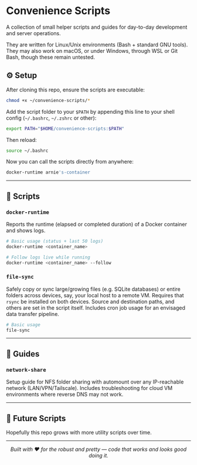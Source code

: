 # Convenience Scripts

A collection of small helper scripts and guides for day-to-day development and server operations.

They are written for Linux/Unix environments (Bash + standard GNU tools). They may also work on macOS, or under Windows, through WSL or Git Bash, though these remain untested.

## ⚙️ Setup

After cloning this repo, ensure the scripts are executable:
```bash
chmod +x ~/convenience-scripts/*
```

Add the script folder to your `$PATH` by appending this line to your shell config (`~/.bashrc`, `~/.zshrc` or other):

```bash
export PATH="$HOME/convenience-scripts:$PATH"
```

Then reload:

```bash
source ~/.bashrc
```

Now you can call the scripts directly from anywhere:

```bash
docker-runtime arnie's-container
```

---

## 📜 Scripts

### `docker-runtime`

Reports the runtime (elapsed or completed duration) of a Docker container and shows logs.

```bash
# Basic usage (status + last 50 logs)
docker-runtime <container_name>

# Follow logs live while running
docker-runtime <container_name> --follow
```

### `file-sync`

Safely copy or sync large/growing files (e.g. SQLite databases) or entire folders across devices, say, your local host to a remote VM. Requires that `rsync` be installed on both devices. Source and destination paths, and others are set in the script itself. Includes cron job usage for an envisaged data transfer pipeline.

```bash
# Basic usage
file-sync
```

---

## 📖 Guides

### `network-share`

Setup guide for NFS folder sharing with automount over any IP-reachable network (LAN/VPN/Tailscale). Includes troubleshooting for cloud VM environments where reverse DNS may not work.

---

## 🚧 Future Scripts

Hopefully this repo grows with more utility scripts over time.

---

<div align="center">
    <em>Built with ❤️ for the robust and pretty — code that works and looks good doing it.</em>
</div>
